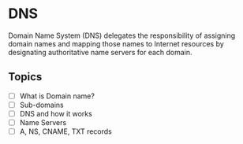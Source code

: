 # DNS

Domain Name System (DNS) delegates the responsibility of assigning domain names and mapping those names to Internet resources by designating authoritative name servers for each domain.


## Topics
- [ ] What is Domain name?
- [ ] Sub-domains
- [ ] DNS and how it works
- [ ] Name Servers
- [ ] A, NS, CNAME, TXT records
